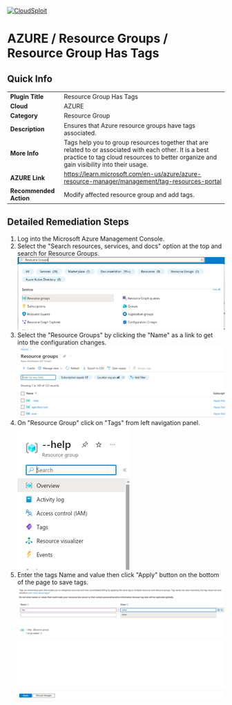 [![CloudSploit](https://cloudsploit.com/img/logo-new-big-text-100.png "CloudSploit")](https://cloudsploit.com)

# AZURE / Resource Groups / Resource Group Has Tags

## Quick Info

| | |
|-|-|
| **Plugin Title** | Resource Group Has Tags |
| **Cloud** | AZURE |
| **Category** | Resource Group |
| **Description** | Ensures that Azure resource groups have tags associated. |
| **More Info** | Tags help you to group resources together that are related to or associated with each other. It is a best practice to tag cloud resources to better organize and gain visibility into their usage. |
| **AZURE Link** | https://learn.microsoft.com/en-us/azure/azure-resource-manager/management/tag-resources-portal |
| **Recommended Action** | Modify affected resource group and add tags. |

## Detailed Remediation Steps

1. Log into the Microsoft Azure Management Console.
2. Select the "Search resources, services, and docs" option at the top and search for Resource Groups. </br> <img src="/resources/azure/resourceGroups/rg-has-tags/step2.png"/>
3. Select the "Resource Groups" by clicking the "Name" as a link to get into the configuration changes. </br> <img src="/resources/azure/resourceGroups/rg-has-tags/step3.png"/>
4. On "Resource Group" click on "Tags" from left navigation panel. </br> <img src="/resources/azure/resourceGroups/rg-has-tags/step4.png"/>
5. Enter the tags Name and value then click "Apply" button on the bottom of the page to save tags.</br> <img src="/resources/azure/resourceGroups/rg-has-tags/step5.png"/>
